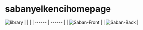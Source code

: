 # sabanyelkencihomepage

![library](https://media.giphy.com/media/fXnx6vSSrzY92rTONJ/giphy.gif)
| | |
| ------ | ------ |
| ![Saban-Front](https://user-images.githubusercontent.com/73791189/110658110-b200cc00-81c1-11eb-9215-b6529b00508a.jpg) |
| ![Saban-Back](https://user-images.githubusercontent.com/73791189/110658114-b331f900-81c1-11eb-81ec-17b62dd9712a.jpg) |

